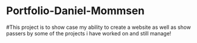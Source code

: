 # Portfolio-Daniel-Mommsen

#This project is to show case my ability to create a website as well as show passers by some of the projects i have worked on and still manage!


